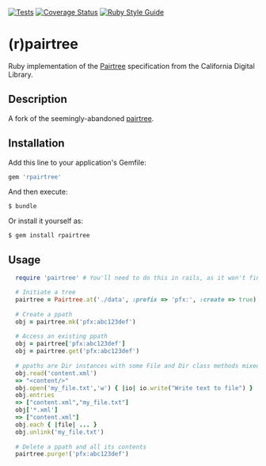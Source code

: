 [![Tests](https://github.com/mlibrary/pairtree/actions/workflows/tests.yaml/badge.svg)](https://github.com/mlibrary/pairtree/actions/workflows/tests.yaml)
[![Coverage Status](https://coveralls.io/repos/github/mlibrary/pairtree/badge.svg?branch=main)](https://coveralls.io/github/mlibrary/pairtree?branch=main)
[![Ruby Style Guide](https://img.shields.io/badge/code_style-standard-brightgreen.svg)](https://github.com/testdouble/standard)

# (r)pairtree

Ruby implementation of the [Pairtree](https://wiki.ucop.edu/display/Curation/PairTree) specification from the California Digital Library.

## Description

A fork of the seemingly-abandoned  [pairtree](https://github.com/microservices/pairtree).


## Installation

Add this line to your application's Gemfile:

```ruby
gem 'rpairtree'
```

And then execute:

    $ bundle

Or install it yourself as:

    $ gem install rpairtree

## Usage

```ruby
  require 'pairtree' # You'll need to do this in rails, as it won't find it automatically.

  # Initiate a tree
  pairtree = Pairtree.at('./data', :prefix => 'pfx:', :create => true)
  
  # Create a ppath
  obj = pairtree.mk('pfx:abc123def')
  
  # Access an existing ppath
  obj = pairtree['pfx:abc123def']
  obj = pairtree.get('pfx:abc123def')
  
  # ppaths are Dir instances with some File and Dir class methods mixed in
  obj.read('content.xml')
  => "<content/>"
  obj.open('my_file.txt','w') { |io| io.write("Write text to file") }
  obj.entries
  => ["content.xml","my_file.txt"]
  obj['*.xml']
  => ["content.xml"]
  obj.each { |file| ... }
  obj.unlink('my_file.txt')
  
  # Delete a ppath and all its contents
  pairtree.purge!('pfx:abc123def')
```


